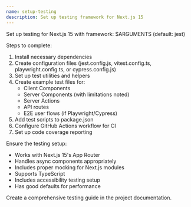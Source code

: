 ```yaml
---
name: setup-testing
description: Set up testing framework for Next.js 15
---
```


Set up testing for Next.js 15 with framework: $ARGUMENTS (default: jest)

Steps to complete:

1. Install necessary dependencies
2. Create configuration files (jest.config.js, vitest.config.ts, playwright.config.ts, or cypress.config.js)
3. Set up test utilities and helpers
4. Create example test files for:
   - Client Components
   - Server Components (with limitations noted)
   - Server Actions
   - API routes
   - E2E user flows (if Playwright/Cypress)
5. Add test scripts to package.json
6. Configure GitHub Actions workflow for CI
7. Set up code coverage reporting

Ensure the testing setup:

- Works with Next.js 15's App Router
- Handles async components appropriately
- Includes proper mocking for Next.js modules
- Supports TypeScript
- Includes accessibility testing setup
- Has good defaults for performance

Create a comprehensive testing guide in the project documentation.
